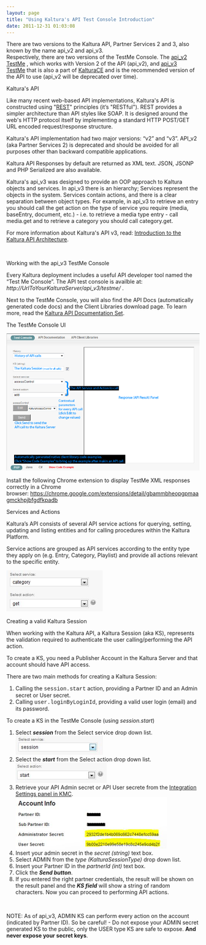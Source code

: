 ```yaml
---
layout: page
title: "Using Kaltura's API Test Console Introduction"
date: 2011-12-31 01:03:08
---
```


<p class="mce-note-graphic">
  There are two versions to the Kaltura API, Partner Services 2 and 3, also known by the name api_v2 and api_v3.<br />Respectively, there are two versions of the TestMe Console. The <a href="http://www.kaltura.com/api/testme" class="bb-url">api_v2 TestMe</a> , which works with Version 2 of the API (api_v2), and <a href="http://www.kaltura.com/api_v3/testme/index.php" class="bb-url">api_v3 TestMe</a> that is also a part of <a href="http://www.kaltura.org/project/kalturaCE" class="bb-url">KalturaCE</a> and is the recommended version of the API to use (api_v2 will be deprecated over time).
</p>

<p class="mce-heading-2">
  Kaltura's API
</p>

Like many recent web-based API implementations, Kaltura's API is constructed using "<a href="http://en.wikipedia.org/wiki/Representational_state_transfer" target="_blank">REST</a>" principles (it’s "RESTful"). REST provides a simpler architecture than API styles like SOAP. It is designed around the web's HTTP protocol itself by implementing a standard HTTP POST/GET URL encoded request/response structure.

Kaltura's API implementation had two major versions: “v2” and “v3”. API_v2 (aka Partner Services 2) is deprecated and should be avoided for all purposes other than backward compatible applications.

Kaltura API Responses by default are returned as XML text. JSON, JSONP and PHP Serialized are also available.

Kaltura's api\_v3 was designed to provide an OOP approach to Kaltura objects and services. In api\_v3 there is an hierarchy; Services represent the objects in the system. Services contain actions, and there is a clear separation between object types. For example, in api_v3 to retrieve an entry you should call the get action on the type of service you require (media, baseEntry, document, etc.) - i.e. to retrieve a media type entry - call media.get and to retrieve a category you should call category.get.

For more information about Kaltura's API v3, read: [Introduction to the Kaltura API Architecture][1].

 [1]: /introduction-kaltura-api-architecture

 

<p class="mce-heading-2">
  Working with the api_v3 TestMe Console
</p>

Every Kaltura deployment includes a useful API developer tool named the “Test Me Console”. The API test console is availble at: *http://UrlToYourKalturaServer/api_v3/testme/* .

Next to the TestMe Console, you will also find the API Docs (automatically generated code docs) and the Client Libraries download page. To learn more, read the [Kaltura API Documentation Set][2].

 [2]: /kaltura-api-documentation-set

<p class="mce-heading-3">
  The TestMe Console UI
</p>

<img src="../../assets/223.img">

<p class="mce-note-graphic">
  Install the following Chrome extension to display TestMe XML responses correctly in a Chrome browser: <a href="https://chrome.google.com/extensions/detail/gbammbheopgpmaagmckhpjbfgdfkpadb" target="_blank">https://chrome.google.com/extensions/detail/gbammbheopgpmaagmckhpjbfgdfkpadb</a>
</p>

<span class="mce-heading-3">Services and Actions</span>

Kaltura’s API consists of several API service actions for querying, setting, updating and listing entities and for calling procedures within the Kaltura Platform.

Service actions are grouped as API services according to the entity type they apply on (e.g. Entry, Category, Playlist) and provide all actions relevant to the specific entity.

<img src="../../assets/219.img">

<p class="mce-heading-3">
  Creating a valid Kaltura Session
</p>

When working with the Kaltura API, a Kaltura Session (aka KS), represents the validation required to authenticate the user calling/performing the API action.

To create a KS, you need a Publisher Account in the Kaltura Server and that account should have API access.

There are two main methods for creating a Kaltura Session:

1.  Calling the <span style="font-family: 'courier new', courier;">session.start</span> action, providing a Partner ID and an Admin secret or User secret.
2.  Calling <span style="font-family: 'courier new', courier;">user.loginByLoginId</span>, providing a valid user login (email) and its password.

<p class="mce-procedure">
  To create a KS in the TestMe Console (using <em>session.start</em>)
</p>

1.  Select ***session*** from the <span>Select service</span> drop down list.  
    <img src="../../assets/220.img">
2.  Select the ***start*** from the Select action drop down list.  
    <img src="../../assets/221.img">
3.  Retrieve your API Admin secret or API User secrete from the <a href="http://www.kaltura.com/index.php/kmc/kmc4#account|integration" target="_blank">Integration Settings panel in KMC</a>.  
    <img src="../../assets/222.img">
4.  Insert your admin secret in the *secret (string)* text box.
5.  Select <span>ADMIN</span> from the *type (KalturaSessionType)* drop down list.
6.  Insert your Partner ID in the *partnerId (int)* text box.
7.  Click the ***Send button***.
8.  If you entered the right partner credentials, the result will be shown on the result panel and the ***KS field*** will show a string of random characters. Now you can proceed to performing API actions. 

 

<p class="mce-note-graphic">
  NOTE: As of api_v3, ADMIN KS can perform every action on the account (indicated by Partner ID). So be careful! - Do not expose your ADMIN secret generated KS to the public, only the USER type KS are safe to expose. <strong>And never expose your secret keys</strong>.
</p>

 

 